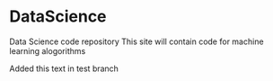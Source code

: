 # DataScience
Data Science code repository
This site will contain code for machine learning alogorithms

Added this text in test branch
